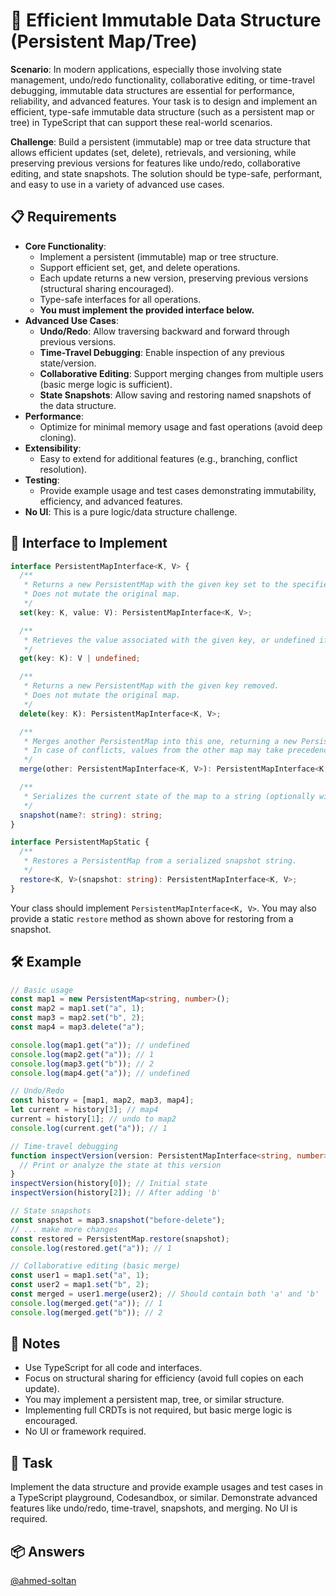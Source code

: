 # 🌲 Efficient Immutable Data Structure (Persistent Map/Tree)

**Scenario**: In modern applications, especially those involving state management, undo/redo functionality, collaborative editing, or time-travel debugging, immutable data structures are essential for performance, reliability, and advanced features. Your task is to design and implement an efficient, type-safe immutable data structure (such as a persistent map or tree) in TypeScript that can support these real-world scenarios.

**Challenge**: Build a persistent (immutable) map or tree data structure that allows efficient updates (set, delete), retrievals, and versioning, while preserving previous versions for features like undo/redo, collaborative editing, and state snapshots. The solution should be type-safe, performant, and easy to use in a variety of advanced use cases.

## 📋 Requirements

- **Core Functionality**:
  - Implement a persistent (immutable) map or tree structure.
  - Support efficient set, get, and delete operations.
  - Each update returns a new version, preserving previous versions (structural sharing encouraged).
  - Type-safe interfaces for all operations.
  - **You must implement the provided interface below.**
- **Advanced Use Cases**:
  - **Undo/Redo**: Allow traversing backward and forward through previous versions.
  - **Time-Travel Debugging**: Enable inspection of any previous state/version.
  - **Collaborative Editing**: Support merging changes from multiple users (basic merge logic is sufficient).
  - **State Snapshots**: Allow saving and restoring named snapshots of the data structure.
- **Performance**:
  - Optimize for minimal memory usage and fast operations (avoid deep cloning).
- **Extensibility**:
  - Easy to extend for additional features (e.g., branching, conflict resolution).
- **Testing**:
  - Provide example usage and test cases demonstrating immutability, efficiency, and advanced features.
- **No UI**: This is a pure logic/data structure challenge.

## 🧩 Interface to Implement

```typescript
interface PersistentMapInterface<K, V> {
  /**
   * Returns a new PersistentMap with the given key set to the specified value.
   * Does not mutate the original map.
   */
  set(key: K, value: V): PersistentMapInterface<K, V>;

  /**
   * Retrieves the value associated with the given key, or undefined if not present.
   */
  get(key: K): V | undefined;

  /**
   * Returns a new PersistentMap with the given key removed.
   * Does not mutate the original map.
   */
  delete(key: K): PersistentMapInterface<K, V>;

  /**
   * Merges another PersistentMap into this one, returning a new PersistentMap containing keys/values from both.
   * In case of conflicts, values from the other map may take precedence (implementation-defined).
   */
  merge(other: PersistentMapInterface<K, V>): PersistentMapInterface<K, V>;

  /**
   * Serializes the current state of the map to a string (optionally with a name for the snapshot).
   */
  snapshot(name?: string): string;
}

interface PersistentMapStatic {
  /**
   * Restores a PersistentMap from a serialized snapshot string.
   */
  restore<K, V>(snapshot: string): PersistentMapInterface<K, V>;
}
```

Your class should implement `PersistentMapInterface<K, V>`. You may also provide a static `restore` method as shown above for restoring from a snapshot.

## 🛠 Example

```typescript
// Basic usage
const map1 = new PersistentMap<string, number>();
const map2 = map1.set("a", 1);
const map3 = map2.set("b", 2);
const map4 = map3.delete("a");

console.log(map1.get("a")); // undefined
console.log(map2.get("a")); // 1
console.log(map3.get("b")); // 2
console.log(map4.get("a")); // undefined

// Undo/Redo
const history = [map1, map2, map3, map4];
let current = history[3]; // map4
current = history[1]; // undo to map2
console.log(current.get("a")); // 1

// Time-travel debugging
function inspectVersion(version: PersistentMapInterface<string, number>) {
  // Print or analyze the state at this version
}
inspectVersion(history[0]); // Initial state
inspectVersion(history[2]); // After adding 'b'

// State snapshots
const snapshot = map3.snapshot("before-delete");
// ... make more changes
const restored = PersistentMap.restore(snapshot);
console.log(restored.get("a")); // 1

// Collaborative editing (basic merge)
const user1 = map1.set("a", 1);
const user2 = map1.set("b", 2);
const merged = user1.merge(user2); // Should contain both 'a' and 'b'
console.log(merged.get("a")); // 1
console.log(merged.get("b")); // 2
```

## 📝 Notes

- Use TypeScript for all code and interfaces.
- Focus on structural sharing for efficiency (avoid full copies on each update).
- You may implement a persistent map, tree, or similar structure.
- Implementing full CRDTs is not required, but basic merge logic is encouraged.
- No UI or framework required.

## 🚀 Task

Implement the data structure and provide example usages and test cases in a TypeScript playground, Codesandbox, or similar. Demonstrate advanced features like undo/redo, time-travel, snapshots, and merging. No UI is required.

## 📦 Answers

[@ahmed-soltan](https://codesandbox.io/p/sandbox/vanilla-typescript-vanilla-ts)
